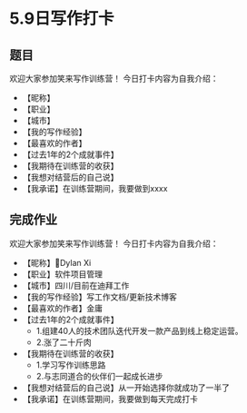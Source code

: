 # 5.9日写作打卡

## 题目

欢迎大家参加笑来写作训练营！ 今日打卡内容为自我介绍：

* 【昵称】
* 【职业】
* 【城市】
* 【我的写作经验】
* 【最喜欢的作者】
* 【过去1年的2个成就事件】
* 【我期待在训练营的收获】
* 【我想对结营后的自己说】
* 【我承诺】在训练营期间，我要做到xxxx

## 完成作业

欢迎大家参加笑来写作训练营！ 今日打卡内容为自我介绍：

* 【昵称】Dylan Xi
* 【职业】软件项目管理
* 【城市】四川/目前在迪拜工作
* 【我的写作经验】写工作文档/更新技术博客
* 【最喜欢的作者】金庸
* 【过去1年的2个成就事件】
  * 1.组建40人的技术团队迭代开发一款产品到线上稳定运营。
  * 2.涨了二十斤肉
* 【我期待在训练营的收获】
  * 1.学习写作训练思路 
  * 2.与志同道合的伙伴们一起成长进步
* 【我想对结营后的自己说】从一开始选择你就成功了一半了
* 【我承诺】在训练营期间，我要做到每天完成打卡

